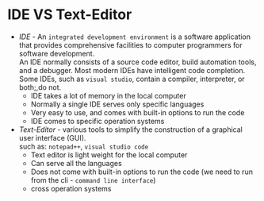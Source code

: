 # IDE VS Text-Editor

* *IDE* - An `integrated development environment` is a software application that provides comprehensive facilities to computer programmers for software development.    
An IDE normally consists of a source code editor, build automation tools, and a debugger. Most modern IDEs have intelligent code completion. Some IDEs, such as `visual studio`, contain a compiler, interpreter, or both;,do not. 
    * IDE takes a lot of memory in the local computer
    * Normally a single IDE serves only specific languages
    * Very easy to use, and comes with built-in options to run the code
    * IDE comes to specific operation systems
*  *Text-Editor* - various tools to simplify the construction of a graphical user interface (GUI).    
such as: `notepad++`, `visual studio code`
    * Text editor is light weight for the local computer
    * Can serve all the languages
    * Does not come with built-in options to run the code (we need to run from the cli - `command line interface`)
    * cross operation systems